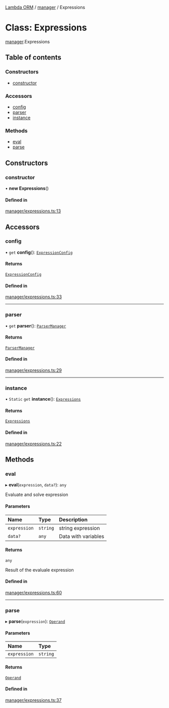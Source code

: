 [Lambda ORM](../README.md) / [manager](../modules/manager.md) / Expressions

# Class: Expressions

[manager](../modules/manager.md).Expressions

## Table of contents

### Constructors

- [constructor](manager.Expressions.md#constructor)

### Accessors

- [config](manager.Expressions.md#config)
- [parser](manager.Expressions.md#parser)
- [instance](manager.Expressions.md#instance)

### Methods

- [eval](manager.Expressions.md#eval)
- [parse](manager.Expressions.md#parse)

## Constructors

### constructor

• **new Expressions**()

#### Defined in

[manager/expressions.ts:13](https://github.com/FlavioLionelRita/js-expressions/blob/ee5957b/src/lib/manager/expressions.ts#L13)

## Accessors

### config

• `get` **config**(): [`ExpressionConfig`](parser.ExpressionConfig.md)

#### Returns

[`ExpressionConfig`](parser.ExpressionConfig.md)

#### Defined in

[manager/expressions.ts:33](https://github.com/FlavioLionelRita/js-expressions/blob/ee5957b/src/lib/manager/expressions.ts#L33)

___

### parser

• `get` **parser**(): [`ParserManager`](parser.ParserManager.md)

#### Returns

[`ParserManager`](parser.ParserManager.md)

#### Defined in

[manager/expressions.ts:29](https://github.com/FlavioLionelRita/js-expressions/blob/ee5957b/src/lib/manager/expressions.ts#L29)

___

### instance

• `Static` `get` **instance**(): [`Expressions`](manager.Expressions.md)

#### Returns

[`Expressions`](manager.Expressions.md)

#### Defined in

[manager/expressions.ts:22](https://github.com/FlavioLionelRita/js-expressions/blob/ee5957b/src/lib/manager/expressions.ts#L22)

## Methods

### eval

▸ **eval**(`expression`, `data?`): `any`

Evaluate and solve expression

#### Parameters

| Name | Type | Description |
| :------ | :------ | :------ |
| `expression` | `string` | string expression |
| `data?` | `any` | Data with variables |

#### Returns

`any`

Result of the evaluale expression

#### Defined in

[manager/expressions.ts:60](https://github.com/FlavioLionelRita/js-expressions/blob/ee5957b/src/lib/manager/expressions.ts#L60)

___

### parse

▸ **parse**(`expression`): [`Operand`](operand.Operand.md)

#### Parameters

| Name | Type |
| :------ | :------ |
| `expression` | `string` |

#### Returns

[`Operand`](operand.Operand.md)

#### Defined in

[manager/expressions.ts:37](https://github.com/FlavioLionelRita/js-expressions/blob/ee5957b/src/lib/manager/expressions.ts#L37)
